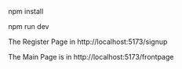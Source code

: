 npm install

npm run dev

The Register Page in http://localhost:5173/signup

The Main Page is in http://localhost:5173/frontpage
